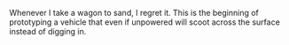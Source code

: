 Whenever I take a wagon to sand, I regret it.  This is the beginning of
prototyping a vehicle that even if unpowered will scoot across the surface
instead of digging in.
